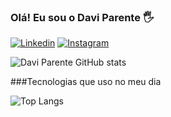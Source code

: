 ### Olá! Eu sou o Davi Parente 🖐️

[![Linkedin](https://img.shields.io/badge/LinkedIn-0077B5?style=for-the-badge&logo=linkedin&logoColor=white)](https://www.linkedin.com/in/davi-campos-parente-76443722a/)
[![Instagram](https://img.shields.io/badge/Instagram-E4405F?style=for-the-badge&logo=instagram&logoColor=white)](https://www.instagram.com/davicamposp/)

![Davi Parente GitHub stats](https://github-readme-stats.vercel.app/api?username=DaviParente10&show_icons=true&theme=radical)

###Tecnologias que uso no meu dia

![Top Langs](https://github-readme-stats.vercel.app/api/top-langs/?username=DaviParente10&layout=compact)
